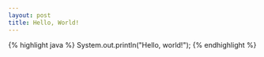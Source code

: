 ```yaml
---
layout: post
title: Hello, World!
---
```


{% highlight java %}
System.out.println("Hello, world!");
{% endhighlight %}
